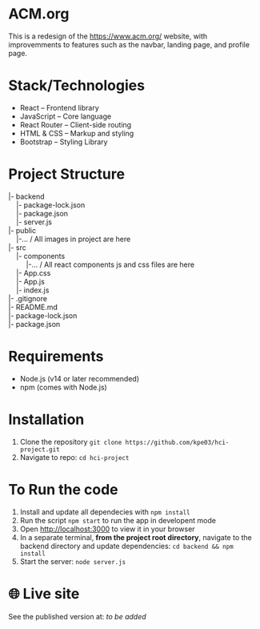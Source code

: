 # ACM.org 

This is a redesign of the https://www.acm.org/ website, with improvemments to features such as the navbar, landing page, and profile page. 

# Stack/Technologies
- React – Frontend library
- JavaScript – Core language
- React Router – Client-side routing
- HTML & CSS – Markup and styling
- Bootstrap – Styling Library

# Project Structure
|- backend <br> 
 &nbsp;&nbsp;&nbsp;&nbsp;|- package-lock.json <br> 
 &nbsp;&nbsp;&nbsp;&nbsp;|- package.json <br> 
 &nbsp;&nbsp;&nbsp;&nbsp;|- server.js <br> 
|- public <br> 
 &nbsp;&nbsp;&nbsp;&nbsp;|-... / All images in project are here <br> 
|- src <br> 
 &nbsp;&nbsp;&nbsp;&nbsp;|- components <br> 
 &nbsp;&nbsp;&nbsp;&nbsp; &nbsp;&nbsp;&nbsp;&nbsp;|-... / All react components js and css files are here <br> 
 &nbsp;&nbsp;&nbsp;&nbsp;|- App.css <br> 
 &nbsp;&nbsp;&nbsp;&nbsp;|- App.js <br> 
 &nbsp;&nbsp;&nbsp;&nbsp;|- index.js <br> 
|- .gitignore <br> 
|- README.md <br> 
|- package-lock.json <br> 
|- package.json <br> 

# Requirements
- Node.js (v14 or later recommended)
- npm (comes with Node.js)

# Installation
1. Clone the repository `git clone https://github.com/kpe03/hci-project.git`
2. Navigate to repo: `cd hci-project`

# To Run the code
1. Install and update all dependecies with `npm install`
2. Run the script `npm start` to run the app in developent mode
3. Open [http://localhost:3000](http://localhost:3000) to view it in your browser
4. In a separate terminal, **from the project root directory**, navigate to the backend directory and update dependencies: `cd backend && npm install`
5. Start the server: `node server.js`

# 🌐 Live site

See the published version at: *to be added* 
